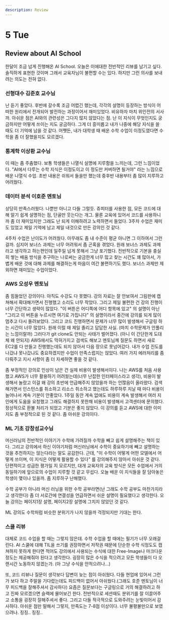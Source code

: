 ```yaml
---
description: Review
---
```


# 5 Tue

## Review about AI School

한달이 조금 넘게 진행해온 AI School. 오늘은 이에대한 전반적인 리뷰를 남기고 싶다. 솔직하게 표현한 것이며 그래서 교육자님이 불편할 수는 있다. 하지만 그런 의사를 보내려는 의도는 전혀 없다.

### 선형대수 김준호 교수님

 난 듣기 좋았다. 후반에 갈수록 조금 어렵긴 했는데, 각각의 설명이 등장하는 방식이 어떠한 원리에서 전개되어 발전하는 과정이어서 재미있었다. 비유하자 마치 위인전의 서사까. 아쉬운 점은 AI와의 관련성은 그다지 많지 않았다는 점. 난 이 지식이 무엇인지도 궁금하지만 어떻게 쓰이는 지도 궁금하다. 그게 더 흥미롭고 내가 나중에 해당 지식을 쓸 때도 더 기억에 남을 것 같다. 어쨋든, 내가 대학생 때 배운 수학 수업이 이정도였다면 수학을 좀 더 잘했을지도 모르겠다.

### 통계학 이상환 교수님

 이 때는 좀 주춤했다. 보통 학생들은 나열식 설명에 지루함을 느끼는데, 그런 느낌이었다. "AI에서 다루는 수학 지식은 이정도이고 이 정도만 커버하면 될거야" 라는 느낌으로 배운 나열식 수업. 초반 내용은 쉬워서 들을만 했는데 중후반 내용부터 좀 많이 지루하고 어려웠다.

### 데이터 분석 이호준 멘토님

 상당히 만족스러웠다. 나뿐만 아니고 다들 그럴듯. 쥬피터를 사용한 점, 모든 코드에 대해 알기 쉽게 설명하는 점, 단골만 웃는다는 개그. 물론 교육에 있어서 코드를 사용하니까 좀 더 재미있지만 그래도 난 되게 이해하려고 노력하면서 들었다. 3주차 수업은 재미도 있었고 제일 기억에 남고 제일 내것으로 만든 강의인 것 같다.

 4주차 수업은 난이도가 어려웠다. 아무래도 좀 내 수준이 평균 아니면 그 이하여서 그런걸까. 심지어 보너스 과제는 너무 어려워서 좀 곤혹을 겪었다. 원래 보너스 과제도 과제라고 생각하고 하는편인데 일주일 넘게 못해서 그냥 포기했다. 전반적으로 기본을 충실히 쌓는 배움 방식을 추구하는 나로써는 궁금한게 너무 많고 찾는 시간도 꽤 많아서, 가볍게 배운 것에 대해 과제를 해결하는게 마음이 여간 불편하기도 했다. 보너스 과제만 제외하면 재미있는 수업이었다.

### AWS 오성우 멘토님

 좀 힘들었던 강의이다. 아직도 수강도 다 못했다. 강의 자료는 잘 안보여서 그림판에 캡쳐해서 확대해가면서 진행했고 소리도 너무 작았다. 그리고 제일 불편한 건 강의 진행이 너무 간단하고 생략이 많았다. "이 버튼은 어디쪽에 어디 항목에 있고" 의 설명이 아닌 "그리고 이 버튼을 누르시면 여기로 가집니다" 의 설명이라서 중간에 강의를 되게 많이 멈추고 다시 돌려보았다. 그리고 코드 진행하면서 문제가 너무 많이 발생해서 구글링 하는 시간이 너무 많았다. 원래 이럴 때 제일 졸리고 답답한 사실. \(마치 수학문제가 안풀리는 느낌이랄까\) 그러다가 git clone도 안되는 사태가 벌어졌다. \(아니 이 간단한게 도대체 왜 안되지\) AWS에서도 막혀가지고 검색도 해보고 멘토님께 질문도 하면서 새로 EC2를 다 만들고 진행했는데도 되지 않아서 다음 장으로 못넘어갔다. 내가 수업 진도를 나갔냐 못나갔냐도 중요하겠지만 수업이 만족스럽지는 않았다. 여러 가지 에러처리를 좀 다뤄주고 지시 사항이 좀 더 자세하면 좋을 것 같다.

  좀 부정적인 강의로 인상이 남은 건 실제 비용이 발생해서이다. 나는 AWS를 처음 사용했고 AWS가 너무 활용하기 어려웠는데\(너무 난잡한 인터페이스라고 생각\), 비용이 발생해서 놀랐고 이걸 왜 강의 초반에 언급해주지 않았을까 하는 언짢음이 올라왔다. 검색해가면서 인스턴스를 취소하고 리소스 취소하고 했는데도 하루하루 지날 때 마다 비용이 늘어나서 계속 기분이 안좋았다. 1주일 동안 계속 없애도 비용이 계속 발생해서 여러 지인에게 도움을 요청했고 그래도 해결하지 못한채 비용이 발생해서 고객센터에 문의했다. 정상적으로 환불 처리가 되었고 기분은 좋지 않았다. 이 강의를 듣고 AWS에 대한 이미지도 좀 부정적으로 된 것 같다. 좀 아쉬운 강의이다.

### ML 기초 강창성교수님

 머신러닝의 전반적인 이야기가 수학에 가려질까 수학을 빼고 쉽게 설명해주는 책이 있다. 그리고 강의에서 하신 이야기처럼 머신러닝에서 수학이 중요하기에 빼고 설명하는 것을 추천하지는 않는다라는 말도 공감한다. 근데, "이 수학이 어떻게 어떤 모델에서 어떻게 쓰이며, 이 지식은 어떻게 활용할 수 있다" 를 강의해주지 않아서 아쉬운 것 같다. 단편적이고 성급한 평가일 지 모르지만, 대개 교육자의 교육 방식은 모든 수업에서 거의 동일하기에 앞으로의 수업이 지루할 것 같고 무섭다. 오늘 배운 이 지식들을 잘 담아놓은 학생이 몇이나 있을까. 좀 지루하구 난해했다.

 수학 공부가 아니라 머신 러닝을 위한 수학 공부라면\(난 그래도 수학 공부도 마찬가지라고 생각한다\) 좀 더 서로간에 연결성을 언급하면서 쉬운 설명이 필요했다고 생각한다. 오늘 강의는 페이지1장 설명, 페이지2장 설명에 그치지 않았던 것 같다.

  ML 강의도 수학처럼 비슷한 분위기가 나지 않을까 걱정되지만 기대는 한다.

### 스쿨 리뷰

 대체로 코드 수업을 할 때는 그렇지 않은데. 수학 수업을 할 때에는 필기가 너무 오래걸린다. AI 스쿨에 대해 TIL을 쓰기를 권장하면서 저작권 때문에 단순한 수학 식정도도 캡쳐하지 못하게 한다면 적어도 강의에서 사용되는 수식에 대한 Free-Image나 마크다운 정도는 제공해줘야 된다고 생각한다. 굉장히 많은 수식을 적으려고 모든 학생들이 다 오랜시간 노동하지 않겠는가. \(아 그냥 수식을 안적으려나...\)

  또, 코드 리뷰나 질문이 생각보다 답변이 늦는 점이 아쉬웠다. 다들 현업에 있어서 그런가 보다 하고 주말을 기다렸는데도 피드백이 없어서 아쉬웠다.\(그래도 호준 멘토님이 너무 피드백을 잘해주셔서 감사하다\) 요즘은 질문보다는 구글링으로 거의 해결하려고 하고 진짜 모르겠으면 슬랙에 물어보긴 한다. 전반적으로 세션때도 분위기를 잘 이끌어주고 소통을 굉장히 잘해주셔서 좋다. 그리고 다들 적극적으로 도와주려는 눈빛이어서 감사하다. 아쉬운 점만 말해서 그렇지, 만족도는 7-8점 이상이다. 너무 불평불만으로 보였으려나. 징징.. 징징.. 

